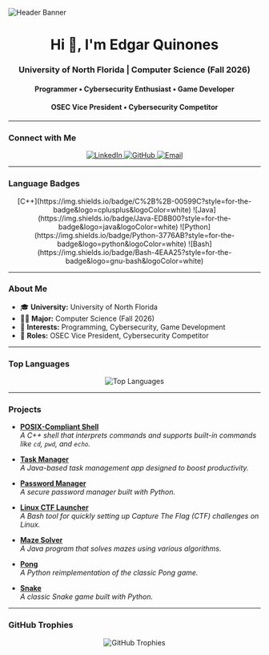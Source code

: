![Header Banner](https://raw.githubusercontent.com/edgarquinones/edgarquinones/main/header.gif)

<h1 align="center">Hi 👋, I'm Edgar Quinones</h1>
<h3 align="center">University of North Florida | Computer Science (Fall 2026)</h3>
<h4 align="center">Programmer • Cybersecurity Enthusiast • Game Developer</h4>
<h4 align="center">OSEC Vice President • Cybersecurity Competitor</h4>

---

### Connect with Me

<div align="center">
  <a href="https://linkedin.com/in/your_linkedin" target="_blank">
    <img src="https://img.shields.io/badge/LinkedIn-%230077B5.svg?style=for-the-badge&logo=linkedin&logoColor=white" alt="LinkedIn" />
  </a>
  <a href="https://github.com/edgarquinones" target="_blank">
    <img src="https://img.shields.io/badge/GitHub-%23121011.svg?style=for-the-badge&logo=github&logoColor=white" alt="GitHub" />
  </a>
  <a href="mailto:youremail@example.com" target="_blank">
    <img src="https://img.shields.io/badge/Email-D14836?style=for-the-badge&logo=gmail&logoColor=white" alt="Email" />
  </a>
</div>

---

### Language Badges

<div align="center">
  [C++](https://img.shields.io/badge/C%2B%2B-00599C?style=for-the-badge&logo=cplusplus&logoColor=white)
  ![Java](https://img.shields.io/badge/Java-ED8B00?style=for-the-badge&logo=java&logoColor=white)
  ![Python](https://img.shields.io/badge/Python-3776AB?style=for-the-badge&logo=python&logoColor=white)
  ![Bash](https://img.shields.io/badge/Bash-4EAA25?style=for-the-badge&logo=gnu-bash&logoColor=white)
</div>

---

### About Me

- 🎓 **University:** University of North Florida  
- 🧑‍💻 **Major:** Computer Science (Fall 2026)  
- 🚀 **Interests:** Programming, Cybersecurity, Game Development  
- 💼 **Roles:** OSEC Vice President, Cybersecurity Competitor

---

### Top Languages

<p align="center">
  <img src="https://github-readme-stats.vercel.app/api/top-langs/?username=edgarquinones&langs_count=8&layout=compact&theme=radical" alt="Top Languages" />
</p>

---

### Projects

- **[POSIX-Compliant Shell](https://github.com/EdgarQuinones/shell-cpp)**  
  *A C++ shell that interprets commands and supports built-in commands like `cd`, `pwd`, and `echo`.*

- **[Task Manager](https://github.com/EdgarQuinones/Evolved-Time)**  
  *A Java-based task management app designed to boost productivity.*

- **[Password Manager](https://github.com/EdgarQuinones/Password-Manager)**  
  *A secure password manager built with Python.*

- **[Linux CTF Launcher](https://github.com/EdgarQuinones/Linux-CTF-Launcher)**  
  *A Bash tool for quickly setting up Capture The Flag (CTF) challenges on Linux.*

- **[Maze Solver](https://github.com/EdgarQuinones/Maze-Solver)**  
  *A Java program that solves mazes using various algorithms.*

- **[Pong](https://github.com/EdgarQuinones/Pong)**  
  *A Python reimplementation of the classic Pong game.*

- **[Snake](https://github.com/EdgarQuinones/Snake)**  
  *A classic Snake game built with Python.*

---

### GitHub Trophies

<p align="center">
  <img src="https://github-profile-trophy.vercel.app/?username=edgarquinones&theme=onedark&custom=super_committer,hyper_repo_create,experience_dev" alt="GitHub Trophies" />
</p>
